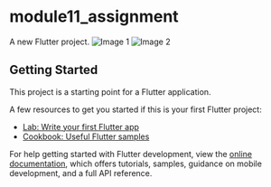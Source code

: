 # module11_assignment

A new Flutter project.
![Image 1](https://drive.google.com/file/d/123vnCY_mmeJ4RxwofR755pJu1jM0LgLP/view)
![Image 2](https://drive.google.com/file/d/124pmqks8nhFzn6sBApa3aiGuci5_ba5n/view)


## Getting Started

This project is a starting point for a Flutter application.

A few resources to get you started if this is your first Flutter project:

- [Lab: Write your first Flutter app](https://docs.flutter.dev/get-started/codelab)
- [Cookbook: Useful Flutter samples](https://docs.flutter.dev/cookbook)

For help getting started with Flutter development, view the
[online documentation](https://docs.flutter.dev/), which offers tutorials,
samples, guidance on mobile development, and a full API reference.
